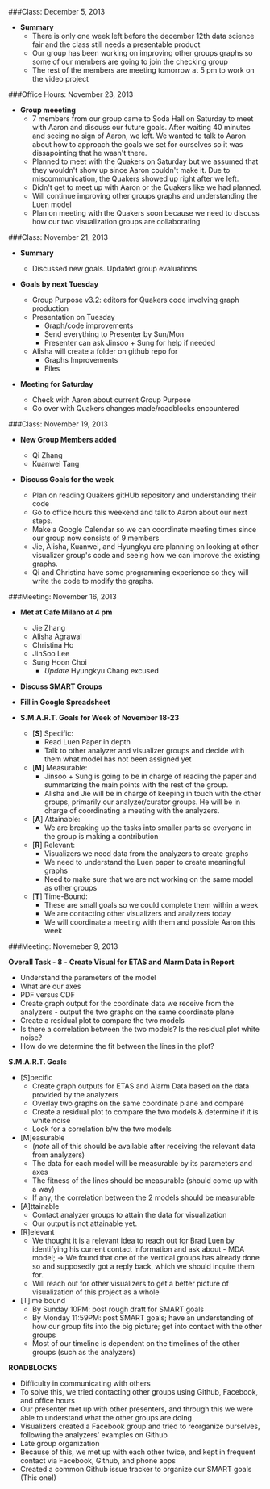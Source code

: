 ###Class: December 5, 2013

- **Summary**
  - There is only one week left before the december 12th data science fair and the class still needs a presentable product
  - Our group has been working on improving other groups graphs so some of our members are going to join the checking group
  - The rest of the members are meeting tomorrow at 5 pm to work on the video project


###Office Hours: November 23, 2013

- **Group meeeting**
  - 7 members from our group came to Soda Hall on Saturday to meet with Aaron and discuss our future goals. After waiting 40 minutes and seeing no sign of Aaron, we left. We wanted to talk to Aaron about how to approach the goals we set for ourselves so it was dissapointing that he wasn't there. 
  - Planned to meet with the Quakers on Saturday but we assumed that they wouldn't show up since Aaron couldn't make it. Due to miscommunication, the Quakers showed up right after we left.
  - Didn't get to meet up with Aaron or the Quakers like we had planned.
  - Will continue improving other groups graphs and understanding the Luen model
  - Plan on meeting with the Quakers soon because we need to discuss how our two visualization groups are collaborating


###Class: November 21, 2013

- **Summary**
  - Discussed new goals. Updated group evaluations 

- **Goals by next Tuesday**
  - Group Purpose v3.2: editors for Quakers code involving graph production
  - Presentation on Tuesday
    - Graph/code improvements
    - Send everything to Presenter by Sun/Mon
    - Presenter can ask Jinsoo + Sung for help if needed 
  - Alisha will create a folder on github repo for 
    - Graphs Improvements
    - Files

- **Meeting for Saturday**
  - Check with Aaron about current Group Purpose
  - Go over with Quakers changes made/roadblocks encountered


###Class: November 19, 2013

- **New Group Members added**
  - Qi Zhang
  - Kuanwei Tang

- **Discuss Goals for the week**
  - Plan on reading Quakers gitHUb repository and understanding their code
  - Go to office hours this weekend and talk to Aaron about our next steps.
  - Make a Google Calendar so we can coordinate meeting times since our group now consists of 9 members
  - Jie, Alisha, Kuanwei, and Hyungkyu are planning on looking at other visualizer group's code and seeing how we can improve the existing graphs.
  - Qi and Christina have some programming experience so they will write the code to modify the graphs. 



###Meeting: November 16, 2013

- **Met at Cafe Milano at 4 pm**
  - Jie Zhang
  - Alisha Agrawal
  - Christina Ho
  - JinSoo Lee
  - Sung Hoon Choi
    - *Update* Hyungkyu Chang excused
- **Discuss SMART Groups**
- **Fill in Google Spreadsheet**

- **S.M.A.R.T. Goals for Week of November 18-23**
  - [**S**] Specific:
    - Read Luen Paper in depth
    - Talk to other analyzer and visualizer groups and decide with them what model has not been assigned yet
  - [**M**] Measurable:
    - Jinsoo + Sung is going to be in charge of reading the paper and summarizing the main points with the rest of the group.
    - Alisha and Jie will be in charge of keeping in touch with the other groups, primarily our analyzer/curator groups. He will be in charge of coordinating a meeting with the analyzers.
  - [**A**] Attainable:
    - We are breaking up the tasks into smaller parts so everyone in the group is making a contribution
  - [**R**] Relevant: 
    - Visualizers we need data from the analyzers to create graphs
    - We need to understand the Luen paper to create meaningful graphs
    - Need to make sure that we are not working on the same model as other groups
  - [**T**] Time-Bound:
    - These are small goals so we could complete them within a week
    - We are contacting other visualizers and analyzers today
    - We will coordinate a meeting with them and possible Aaron this week

###Meeting: Novemeber 9, 2013

**Overall Task - 8** - **Create Visual for ETAS and Alarm Data in Report** 
  - Understand the parameters of the model
  - What are our axes
  - PDF versus CDF
  - Create graph output for the coordinate data we receive from the analyzers - output the two graphs on the same coordinate plane
  - Create a residual plot to compare the two models
  - Is there a correlation between the two models? Is the residual plot white noise?
  - How do we determine the fit between the lines in the plot?


**S.M.A.R.T. Goals**

- [S]pecific
  - Create graph outputs for ETAS and Alarm Data based on the data provided by the analyzers
  - Overlay two graphs on the same coordinate plane and compare
  - Create a residual plot to compare the two models & determine if it is white noise
  - Look for a correlation b/w the two models
- [M]easurable
  - (*note* all of this should be available after receiving the relevant data from analyzers)
  - The data for each model will be measurable by its parameters and axes
  - The fitness of the lines should be measurable (should come up with a way)
  - If any, the correlation between the 2 models should be measurable
- [A]ttainable
  - Contact analyzer groups to attain the data for visualization
  - Our output is not attainable yet. 
- [R]elevant
  - We thought it is a relevant idea to reach out for Brad Luen by identifying his current contact information and ask about - MDA model; -> We found that one of the vertical groups has already done so and supposedly got a reply back, which we should inquire them for.
  - Will reach out for other visualizers to get a better picture of visualization of this project as a whole
- [T]ime bound
  - By Sunday 10PM: post rough draft for SMART goals
  - By Monday 11:59PM: post SMART goals; have an understanding of how our group fits into the big picture; get into contact with the other groups 
  - Most of our timeline is dependent on the timelines of the other groups (such as the analyzers)


**ROADBLOCKS**

- Difficulty in communicating with others 
 - To solve this, we tried contacting other groups using Github, Facebook, and office hours
 - Our presenter met up with other presenters, and through this we were able to understand what the other groups are doing
 - Visualizers created a Facebook group and tried to reorganize ourselves, following the analyzers' examples on Github
- Late group organization
 - Because of this, we met up with each other twice, and kept in frequent contact via Facebook, Github, and phone apps
 - Created a common Github issue tracker to organize our SMART goals (This one!)
